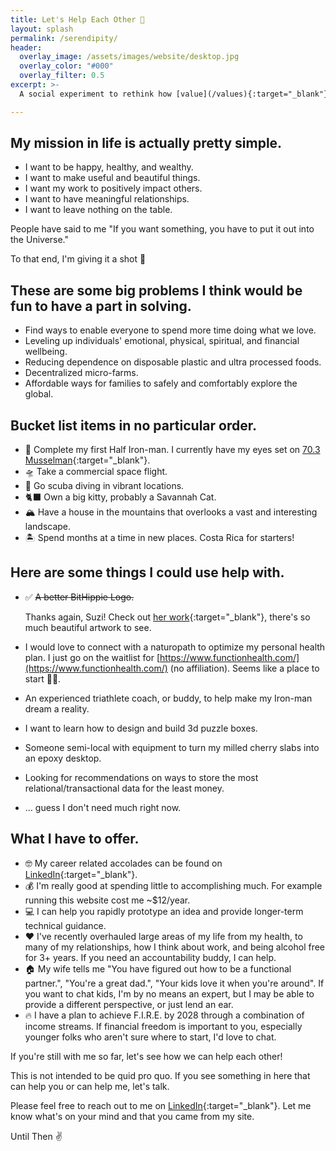 ```yaml
---
title: Let's Help Each Other 🤝
layout: splash
permalink: /serendipity/
header:
  overlay_image: /assets/images/website/desktop.jpg
  overlay_color: "#000"
  overlay_filter: 0.5
excerpt: >-
  A social experiment to rethink how [value](/values){:target="_blank"} is measured.

---
```


## My mission in life is actually pretty simple. 

* I want to be happy, healthy, and wealthy. 
* I want to make useful and beautiful things.
* I want my work to positively impact others.
* I want to have meaningful relationships.
* I want to leave nothing on the table.

People have said to me "If you want something, you have to put it out into the Universe."

To that end, I'm giving it a shot 🚀

## These are some big problems I think would be fun to have a part in solving.

* Find ways to enable everyone to spend more time doing what we love.
* Leveling up individuals' emotional, physical, spiritual, and financial wellbeing.
* Reducing dependence on disposable plastic and ultra processed foods.
* Decentralized micro-farms.
* Affordable ways for families to safely and comfortably explore the global.

## Bucket list items in no particular order.

* 🥇 Complete my first Half Iron-man. I currently have my eyes set on [70.3 Musselman](https://www.ironman.com/im703-musselman){:target="_blank"}.
* 🛸 Take a commercial space flight.
* 🤿 Go scuba diving in vibrant locations.
* 🐈‍⬛ Own a big kitty, probably a Savannah Cat.
* 🏔 Have a house in the mountains that overlooks a vast and interesting landscape.
* 🏝 Spend months at a time in new places. Costa Rica for starters!

## Here are some things I could use help with.
* ✅ ~~A better BitHippie Logo.~~
    
    Thanks again, Suzi! Check out [her work](https://suzanneandrewsfineart.com/){:target="_blank"}, there's so much beautiful artwork to see.
* I would love to connect with a naturopath to optimize my personal health plan.
    I just go on the waitlist for [https://www.functionhealth.com/](https://www.functionhealth.com/) (no affiliation). Seems like a place to start 🤷‍♂️.
* An experienced triathlete coach, or buddy, to help make my Iron-man dream a reality.
* I want to learn how to design and build 3d puzzle boxes.
* Someone semi-local with equipment to turn my milled cherry slabs into an epoxy desktop.
* Looking for recommendations on ways to store the most relational/transactional data for the least money.
* ... guess I don't need much right now.

## What I have to offer.
* 🤓 My career related accolades can be found on [LinkedIn](https://www.linkedin.com/in/bithippie/){:target="_blank"}.
* 💰 I'm really good at spending little to accomplishing much. For example running this website cost me ~$12/year.
* 💻 I can help you rapidly prototype an idea and provide longer-term technical guidance.
* ❤️ I've recently overhauled large areas of my life from my health, to many of my relationships, how I think about work, and being alcohol free for 3+ years. If you need an accountability buddy, I can help.
* 🏠 My wife tells me "You have figured out how to be a functional partner.", "You're a great dad.", "Your kids love it when you're around". If you want to chat kids, I'm by no means an expert, but I may be able to provide a different perspective, or just lend an ear.
* 🔥 I have a plan to achieve F.I.R.E. by 2028 through a combination of income streams. If financial freedom is important to you, especially younger folks who aren't sure where to start, I'd love to chat. 

If you're still with me so far, let's see how we can help each other! 

This is not intended to be quid pro quo. If you see something in here that can help you or can help me, let's talk.

Please feel free to reach out to me on [LinkedIn](https://www.linkedin.com/in/bithippie/){:target="_blank"}. Let me know what's on your mind and that you came from my site.

Until Then ✌️
